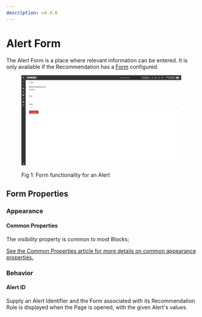 ```yaml
---
description: v4.4.6
---
```


# Alert Form

The Alert Form is a place where relevant information can be entered. It is only available if the Recommendation has a [Form](../../concepts/recommendation/form.md) configured.&#x20;

<figure><img src="../../.gitbook/assets/recommendation-form-block.png" alt=""><figcaption><p>Fig 1: Form functionality for an Alert</p></figcaption></figure>

## Form Properties

### Appearance

#### Common Properties

The _visibility_ property is common to most Blocks;

[See the Common Properties article for more details on common appearance properties.](../common-properties.md#appearance)

### Behavior

#### Alert ID

Supply an Alert Identifier and the Form associated with its Recommendation Rule is displayed when the Page is opened, with the given Alert's values.
